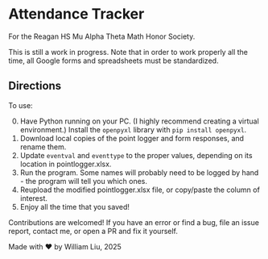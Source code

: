 # Attendance Tracker

For the Reagan HS Mu Alpha Theta Math Honor Society.

This is still a work in progress. 
Note that in order to work properly all the time, all Google forms and spreadsheets must be standardized.

## Directions
To use:

0. Have Python running on your PC. (I highly recommend creating a virtual environment.) Install the `openpyxl` library with `pip install openpyxl`.
1. Download local copies of the point logger and form responses, and rename them.
2. Update `eventval` and `eventtype` to the proper values, depending on its location in pointlogger.xlsx.
3. Run the program. Some names will probably need to be logged by hand - the program will tell you which ones.
4. Reupload the modified pointlogger.xlsx file, or copy/paste the column of interest.
5. Enjoy all the time that you saved!

Contributions are welcomed! 
If you have an error or find a bug, file an issue report, contact me, or open a PR and fix it yourself.

Made with ❤️ by William Liu, 2025